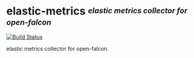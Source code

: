 # **elastic-metrics** <sup><sub>_elastic metrics collector for open-falcon_</sub></sup>
[![Build Status](https://travis-ci.org/mesos-utility/elastic-metrics.svg?branch=master)](https://travis-ci.org/mesos-utility/elastic-metrics)

elastic metrics collector for open-falcon.

